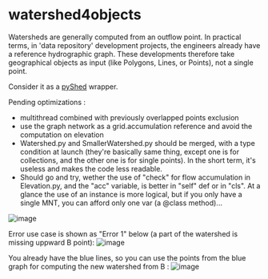 # watershed4objects

Watersheds are generally computed from an outflow point. 
In practical terms, in 'data repository' development projects, the engineers already have a reference hydrographic graph. 
These developments therefore take geographical objects as input (like Polygons, Lines, or Points), not a single point.

Consider it as a [pyShed](https://github.com/mdbartos/pysheds) wrapper.

Pending optimizations :

- multithread combined with previously overlapped points exclusion
- use the graph network as a grid.accumulation reference and avoid the computation on elevation
- Watershed.py and SmallerWatershed.py should be merged, with a type condition at launch (they're basically same thing, except one is for collections, and the other one is for single points). In the short term, it's useless and makes the code less readable.
- Should go and try, wether the use of "check" for flow accumulation in Elevation.py, and the "acc" variable, is better in "self" def or in "cls". At a glance the use of an instance is more logical, but if you only have a single MNT, you can afford only one var (a @class method)...


![image](https://github.com/AlexLyko/watershed4objects/assets/17929890/2af62449-41d5-4c37-b121-c7d61b0259e2)

Error use case is shown as "Error 1" below (a part of the watershed is missing uppward B point):
![image](https://github.com/AlexLyko/watershed4objects/assets/17929890/a389c35d-c113-4fb1-ab63-ec531efa2576)

You already have the blue lines, so you can use the points from the blue graph for computing the new watershed from B :
![image](https://github.com/AlexLyko/watershed4objects/assets/17929890/ed53a4d6-53ae-4245-ad38-87111a172f3a)


